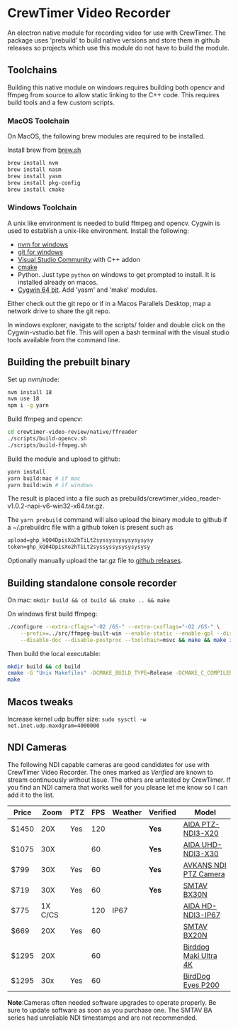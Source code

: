 # CrewTimer Video Recorder

An electron native module for recording video for use with CrewTimer.  The package uses 'prebuild' to build native versions and store them in github releases so projects which use this module do not have to build the module.

## Toolchains

Building this native module on windows requires building both opencv and ffmpeg from source to allow static linking to the C++ code.  This requires build tools and a few custom scripts.

### MacOS Toolchain

On MacOS, the following brew modules are required to be installed.

Install brew from [brew.sh](https://brew.sh)

```bash
brew install nvm
brew install nasm
brew install yasm
brew install pkg-config
brew install cmake
```

### Windows Toolchain

A unix like environment is needed to build ffmpeg and opencv.  Cygwin is used to establish a unix-like environment.  Install the following:

- [nvm for windows](https://github.com/coreybutler/nvm-windows/releases)
- [git for windows](https://gitforwindows.org/)
- [Visual Studio Community]() with C++ addon
- [cmake](https://cmake.org/download/)
- Python.  Just type `python` on windows to get prompted to install. It is installed already on macos.
- [Cygwin 64 bit](https://www.cygwin.com/install.html).  Add 'yasm' and 'make' modules.

Either check out the git repo or if in a Macos Parallels Desktop, map a network drive to share the git repo.

In windows explorer, navigate to the scripts/ folder and double click on the Cygwin-vstudio.bat file.  This will open a bash terminal with the visual studio tools available from the command line.

## Building the prebuilt binary

Set up nvm/node:

```bash
nvm install 18
nvm use 18
npm i -g yarn
```

Build ffmpeg and opencv:

```bash
cd crewtimer-video-review/native/ffreader
./scripts/build-opencv.sh
./scripts/build-ffmpeg.sh
```

Build the module and upload to github:

```bash
yarn install
yarn build:mac # if mac
yarn build:win # if windows
```

The result is placed into a file such as prebuilds/crewtimer_video_reader-v1.0.2-napi-v6-win32-x64.tar.gz.

The `yarn prebuild` command will also upload the binary module to github if a ~/.prebuildrc file with a github token is present such as 

```txt
upload=ghp_kQ04DpisXo2hTiLt2syssyssysysysysysy
token=ghp_kQ04DpisXo2hTiLt2syssyssysysysysysy
```

Optionally manually upload the tar.gz file to [github releases](https://github.com/crewtimer/crewtimer-video-review/releases).


## Building standalone console recorder

On mac: ```mkdir build && cd build && cmake .. && make```

On windows first build ffmpeg:

```bash
./configure --extra-cflags="-O2 /GS-" --extra-cxxflags="-O2 /GS-" \
    --prefix=../src/ffmpeg-built-win --enable-static --enable-gpl --disable-network \
    --disable-doc --disable-postproc --toolchain=msvc && make && make install
```

Then build the local executable:

```bash
mkdir build && cd build
cmake -G "Unix Makefiles" -DCMAKE_BUILD_TYPE=Release -DCMAKE_C_COMPILER=cl -DCMAKE_CXX_COMPILER=cl ..
make
```

## Macos tweaks

Increase kernel udp buffer size: ```sudo sysctl -w net.inet.udp.maxdgram=4000000```

## NDI Cameras

The following NDI capable cameras are good candidates for use with CrewTimer Video Recorder.  The ones marked as *Verified* are known to stream continuously without issue.  The others are untested by CrewTimer.  If you find an NDI camera that works well for you please let me know so I can add it to the list.

| Price | Zoom    | PTZ | FPS | Weather | Verified | Model                                                                                                                         |
| ----- | ------- | --- | --- | ------- | -------- | ----------------------------------------------------------------------------------------------------------------------------- |
| $1450 | 20X     | Yes | 120 |         | **Yes**  | [AIDA PTZ-NDI3-X20](https://usbroadcast.co/product/aida-imaging-ptz-ndi3-x20b-full-hd-ndihx2-ptz-camera-20x-zoom-black/)      |
| $1075 | 30X     |     | 60  |         | **Yes**  | [AIDA UHD-NDI3-X30](https://usbroadcast.co/product/aida-imaging-uhd-ndihx3-ip-srt-hdmi-poe-30x-zoom-pov-camera/)              |
| $799  | 30X     | Yes | 60  |         | **Yes**  | [AVKANS NDI PTZ Camera](https://a.co/d/1FIcJW9)                                                                               |
| $719  | 30X     | Yes | 60  |         | **Yes**  | [SMTAV BX30N](https://www.smtav.com/collections/ndi/products/smtav-ai-tracking-ndi-ptz-camera-30x-optics-zoom)                |
| $775  | 1X C/CS |     | 120 | IP67    |          | [AIDA HD-NDI3-IP67](https://usbroadcast.co/product/aida-imaging-ndihx3-ip67-weatherproof-pov-camera/)                         |
| $669  | 20X     | Yes | 60  |         |          | [SMTAV BX20N](https://www.smtav.com/collections/ndi/products/smtav-20x-optics-zoom-ai-tracking-ndi-ptz-camera-bx20n-w)        |
| $1295 | 20X     |     | 60  |         |          | [Birddog Maki Ultra 4K](https://www.bhphotovideo.com/c/product/1820220-REG/birddog_bdpmku20xw_birddog_maki_ultra_white.html/) |
| $1295 | 30x     | Yes | 60  |         |          | [BirdDog Eyes P200](https://www.bhphotovideo.com/c/product/1434646-REG/birddog_bdp200b_eyes_p200_1080p_full.html)             |

 **Note**:Cameras often needed software upgrades to operate properly.  Be sure to update software as soon as you purchase one.  The SMTAV BA series had unreliable NDI timestamps and are not recommended.
